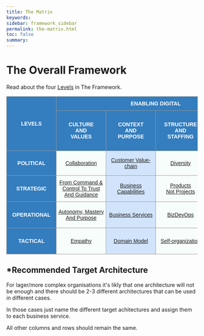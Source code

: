 ```yaml
---
title: The Matrix
keywords:
sidebar: framework_sidebar
permalink: the-matrix.html
toc: false
summary:
---
```

# The Overall Framework
Read about the four [Levels](the-time-perspective.html) in The Framework.
<style type="text/css">
.tg  {border-collapse:collapse;border-spacing:0;border-color:#999;}
.tg td{font-family:Arial, sans-serif;font-size:14px;padding:10px 5px;border-style:solid;border-width:1px;overflow:hidden;word-break:normal;border-color:#999;color:#444;background-color:#F7FDFA;}
.tg th{font-family:Arial, sans-serif;font-size:14px;font-weight:normal;padding:10px 5px;border-style:solid;border-width:1px;overflow:hidden;word-break:normal;border-color:#999;color:#fff;background-color:#26ADE4;}
.tg .tg-3is3{font-weight:bold;background-color:#347dbe;color:#ffffff;vertical-align:middle;text-align:center;min-width:120px}
.tg .tg-q8lq{background-color:#d2e4fc;vertical-align:middle;text-align:center;min-width:120px}
.tg .tg-wman{background-color:#347dbe;font-weight:bold;color:#ffffff;vertical-align:middle;text-align:center;min-width:120px}
.tg .tg-v1zw{background-color:#f7fdfa;vertical-align:middle;text-align:center;min-width:120px}
.tg .tg-v4f3{font-weight:bold;background-color:#347dbe;vertical-align:middle;text-align:center;min-width:120px}
.tg .tg-sh5m{font-weight:bold;background-color:#347dbe;vertical-align:middle;text-align:center;min-width:120px}
.tg .tg-r2hs{font-weight:bold;background-color:#347dbe;color:#ffffff;vertical-align:middle;text-align:center;min-width:120px}
.tg .tg-fwqm{font-weight:bold;background-color:#347dbe;color:#ffffff;vertical-align:middle;text-align:center;min-width:120px}
.tg .tg-v6kb{font-weight:bold;background-color:#347dbe;color:#ffffff;vertical-align:middle;text-align:center;min-width:120px}
.tg .tg-cw1h{background-color:#f7fdfa;vertical-align:middle;text-align:center;min-width:120px}
.tg .tg-y0xi{background-color:#c0c0c0;color:#ffffff;vertical-align:middle;text-align:center;min-width:120px}
</style>
<table class="tg">
  <tr>
    <th class="tg-v4f3" rowspan="3">LEVELS</th>
    <th class="tg-v4f3" colspan="4">ENABLING DIGITAL</th>
    <th class="tg-sh5m" colspan="4">BEING DIGITAL</th>
  </tr>
  <tr>
    <td class="tg-r2hs" rowspan="2">CULTURE<br>AND<br>VALUES</td>
    <td class="tg-3is3" rowspan="2">CONTEXT<br>AND<br>PURPOSE</td>
    <td class="tg-r2hs" rowspan="2">STRUCTURE<br>AND<br>STAFFING</td>
    <td class="tg-3is3" colspan="4">RECOMMENDED* TARGET ARCHITECTURE</td>
    <td class="tg-3is3" rowspan="2">CHANGE</td>
  </tr>
  <tr>
    <td class="tg-3is3">ARCHITECTURE<br>AND<br>DESIGN</td>
    <td class="tg-r2hs">BUILD</td>
    <td class="tg-3is3">SHIP</td>
    <td class="tg-r2hs">RUN</td>
  </tr>
  <tr>
    <td class="tg-v6kb">POLITICAL</td>
    <td class="tg-v1zw"><a href="collaboration.html" title=" ">Collaboration</a></td>
    <td class="tg-q8lq"><a href="customer-value-chain.html" title=" ">Customer Value-chain</a></td>
    <td class="tg-cw1h"><a href="diversity.html" title=" ">Diversity</a></td>
    <td class="tg-q8lq"><p title="Not Applicable">N/A</p></td>
    <td class="tg-cw1h"><a href="open-source-first.html" title=" ">Open Source First</a></td>
    <td class="tg-q8lq"><a href="time-to-customer-value.html" title=" ">Time to Customer Value</a></td>
    <td class="tg-cw1h"><a href="cloud-only.html" title=" ">Cloud-only</a></td>
    <td class="tg-q8lq"><a href="customer-value.html" title=" ">Customer Value</a></td>
  </tr>
  <tr>
    <td class="tg-v6kb">STRATEGIC</td>
    <td class="tg-v1zw"><a href="trust-and-guidance.html" title="Imagine a world where people wake up inspired to go to work, a world in which trust and loyalty are the rule rather than the exception">From Command & Control To Trust And Guidance</a></td>
    <td class="tg-q8lq"><a href="business-capabilities.html" title="Capabilities-Driven Strategy enable companies to become more coherent and to gain a right to win in the markets in which they have decided to compete. Applying a capabilities lens changes how executives make important strategic decisions">Business Capabilities</a></td>
    <td class="tg-cw1h"><a href="products-not-projects.html" title=" ">Products<br>Not Projects</a></td>
    <td class="tg-q8lq"><a href="evolutionary-architecture.html" title=" ">Evolutionary Architecture</a></td>
    <td class="tg-cw1h"><a href="dont-build-what-can-be-used-or-bought.html" title=" ">Don’t Build, What Can Be Used Or Bought</a></td>
    <td class="tg-q8lq"><a href="created-and-proven-by-doing.html" title=" ">Created And Proven By Doing</a></td>
    <td class="tg-cw1h"><a href="cloud-only.html" title=" ">One PaaS</a></td>
    <td class="tg-q8lq"><a href="work-smarter-not-harder.html" title=" ">Work Smarter, Not Harder</a></td>
  </tr>
  <tr>
    <td class="tg-v6kb">OPERATIONAL</td>
    <td class="tg-v1zw"><a href="autonomy-mastery-and-purpose.html" title="To motivate employees who work beyond basic tasks, give them these three factors to increase performance and satisfaction; Autonomy, Mastery and Purpose">Autonomy, Mastery And Purpose</a></td>
    <td class="tg-q8lq"><a href="business-services.html" title=" ">Business Services</a></td>
    <td class="tg-cw1h"><a href="bizdevops.html" title=" ">BizDevOps</a></td>
    <td class="tg-q8lq"><a href="microservices-architecture.html" title="The term Microservice Architecture has sprung up over the last few years to describe a particular way of designing software applications as suites of independently deployable services. While there is no precise definition of this architectural style, there are certain common characteristics around organization around business capability, automated deployment, intelligence in the endpoints, and decentralized control of languages and data.">Microservices Architecture</a></td>
    <td class="tg-cw1h"><a href="respect-the-bounded-context.html" title=" ">Respect The Bounded Context</a></td>
    <td class="tg-q8lq"><a href="optimize-for-speed-not-efficiency.html" title=" ">Optimize For Speed, Not Efficiency</a></td>
    <td class="tg-cw1h"><a href="self-service-services.html" title="Self-service is over the phone, web, and email to facilitate customer interactions using automation. Self-service software and self-service apps (for example online banking apps, web portals with shops, self-service check-in at the airport) become increasingly common.">Self-service Services</a></td>
    <td class="tg-q8lq"><a href="observe-orient-decide-act.html" title="By deploying a change and measuring its effects, the team gain confidence that any software change is reliable, performant, and affects the metric of interest, confirming any hypothesis">Observe, Orient, Decide and Act</a></td>
  </tr>
  <tr>
    <td class="tg-fwqm">TACTICAL</td>
    <td class="tg-cw1h"><a href="empathy.html" title=" ">Empathy</a></td>
    <td class="tg-q8lq"><a href="domain-model.html" title=" ">Domain Model</a></td>
    <td class="tg-cw1h"><a href="self-organization.html" title=" ">Self-organization</a></td>
    <td class="tg-q8lq"><a href="being-cloud-native.html" title=" ">Being Cloud Native</a> And <a href="dealing-with-legacy.html" title=" ">Dealing With Legacy</a></td>
    <td class="tg-cw1h"><a href="technological-mastery.html" title="The acquisition of technological mastery—that is, of the ability to make effective use of technological knowledge—is critical to the achievement of self-sustaining development.">Technological Mastery</a></td>
    <td class="tg-q8lq"><a href="continuous-deployment.html" title=" ">Continuous Deployment</a></td>
    <td class="tg-cw1h"><a href="you-build-it-you-run-it.html" title=" ">“You Build It,<br>You Run It.”</a></td>
    <td class="tg-q8lq"><a href="metrics-driven-development.html" title="Metrics-Driven Development (MDD) The use of real-time metrics to drive rapid, precise, and granular software iterations. MDD is an emerging term developing from the practices of continuous integration, continuous delivery, dev ops, and agile software methodologies">Metrics-Driven Development</a></td>
  </tr>
</table>

## *Recommended Target Architecture
For lager/more complex organisations it's likly that one architecture will not be enough and there should be 2-3 different architectures that can be used in different cases.

In those cases just name the different target achitectures and assign them to each business service.

All other columns and rows should remain the same.
